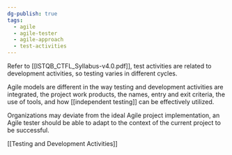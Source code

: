 ```yaml
---
dg-publish: true
tags:
  - agile
  - agile-tester
  - agile-approach
  - test-activities
---
```

Refer to [[ISTQB_CTFL_Syllabus-v4.0.pdf]], test activities are related to development activities, so testing varies in different cycles.

Agile models are different in the way testing and development activities are integrated, the project work products, the names, entry and exit criteria, the use of tools, and how [[independent testing]] can be effectively utilized.

Organizations may deviate from the ideal Agile project implementation, an Agile tester should be able to adapt to the context of the current project to be successful.

[[Testing and Development Activities]]